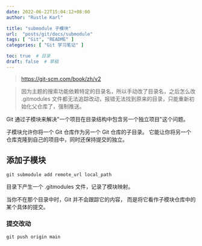 ```yaml
---
date: 2022-06-22T15:04:12+08:00
author: "Rustle Karl"

title: "submodule 子模块"
url:  "posts/git/docs/submodule"
tags: [ "Git", "README" ]
categories: [ "Git 学习笔记" ]

toc: true  # 目录
draft: false  # 草稿
---
```


> https://git-scm.com/book/zh/v2

> 因为主题的搜索功能依赖特定的目录名，所以手动改了目录名，之后怎么改 .gitmodules 文件都无法追踪改动，报错无法找到原来的目录，只能重新初始化父仓库了，强制推送。

Git 通过子模块来解决"一个项目在目录结构中包含另一个独立项目"这个问题。

子模块允许你将一个 Git 仓库作为另一个 Git 仓库的子目录。 它能让你将另一个仓库克隆到自己的项目中，同时还保持提交的独立。

## 添加子模块

```shell
git submodule add remote_url local_path
```

目录下产生一个 .gitmodules 文件，记录了模块映射。

当你不在那个目录中时，Git 并不会跟踪它的内容， 而是将它看作子模块仓库中的某个具体的提交。

### 提交改动

```shell
git push origin main
```

```shell

```
